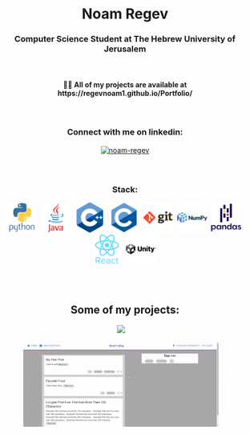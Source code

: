 <h1 align="center">Noam Regev</h1>
<h3 align="center">Computer Science Student at The Hebrew University of Jerusalem</h3>
<br>
<h4 align="center"> 👨‍💻 All of my projects are available at https://regevnoam1.github.io/Portfolio/ </h4>

 

<!-- <img align="center" alt="Coding" width="300" src="https://miro.medium.com/v2/resize:fit:1400/1*w1BTUZctqyEYJrldIqJXqg.gif"> -->

<br>
<h3 align="center">Connect with me on linkedin:</h3>
<p align="center">
<a href="https://linkedin.com/in/noamregev1" target="blank"><img align="center" src="https://raw.githubusercontent.com/rahuldkjain/github-profile-readme-generator/master/src/images/icons/Social/linked-in-alt.svg" alt="noam-regev" height="30" width="40" /></a>
</p>
<br>

<h2> </h2>

<h3 align="center">Stack:</h3>
<p align='center'>
    <img src="https://github.com/devicons/devicon/blob/master/icons/python/python-original-wordmark.svg" title="Python" alt="Python" width="60" height="60"/>&nbsp;
    <img src="https://github.com/devicons/devicon/blob/master/icons/java/java-original-wordmark.svg" title="Java" alt="Java" width="60" height="60"/>&nbsp;
    <img src="https://github.com/devicons/devicon/blob/master/icons/cplusplus/cplusplus-original.svg" title="C++" alt="C++" width="60" height="60"/>&nbsp;
    <img src="https://github.com/devicons/devicon/blob/master/icons/c/c-original.svg" title="C" alt="C" width="60" height="60" background-color="white"/>&nbsp;
    <img src="https://github.com/devicons/devicon/blob/master/icons/git/git-original-wordmark.svg" title="Git" alt="Git" width="60" height="60"/>&nbsp;
    <img src="https://github.com/devicons/devicon/blob/master/icons/numpy/numpy-original-wordmark.svg" title="Numpy" alt="Numpy" width="60" height="60"/>&nbsp;
    <img src="https://github.com/devicons/devicon/blob/master/icons/pandas/pandas-original-wordmark.svg" title="Pandas" alt="Pandas" width="60" height="60"/>&nbsp;
    <img src="https://github.com/devicons/devicon/blob/master/icons/react/react-original-wordmark.svg" title="React" alt="React" width="60" height="60"/>&nbsp;
    <img src="https://github.com/devicons/devicon/blob/master/icons/unity/unity-original-wordmark.svg" title="Unity" alt="Unity" width="60" height="60"/>&nbsp;
</p>

<h2> </h2>

</p>
  <br>



<h2 align="center"> Some of my projects: </h2>
 <p align='center'>
   <a href="https://github.com/regevnoam1/OOP-Skeleton-Game"><img src="assets/skeleton_gif.gif" height="170"></a>&nbsp&nbsp&nbsp&nbsp
 </p>
<p align='center'>
   <a href="https://github.com/regevnoam1/MyBlog"><img src="assets/ezgif.com-video-to-gif.gif" height="170"></a>&nbsp&nbsp&nbsp&nbsp
 </p>

  <br>
